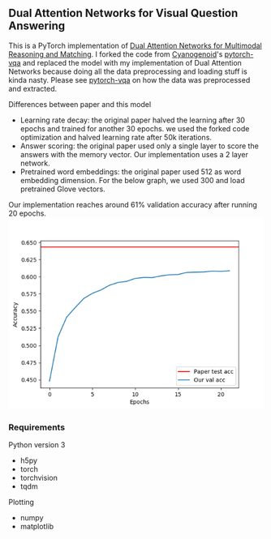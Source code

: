 ## Dual Attention Networks for Visual Question Answering

This is a PyTorch implementation of [Dual Attention Networks for Multimodal Reasoning and Matching](https://arxiv.org/pdf/1611.00471.pdf).  I forked the code from [Cyanogenoid](https://github.com/Cyanogenoid)'s [pytorch-vqa](https://github.com/Cyanogenoid/pytorch-vqa) and replaced the model with my implementation of Dual Attention Networks because doing all the data preprocessing and loading stuff is kinda nasty. Please see [pytorch-vqa](https://github.com/Cyanogenoid/pytorch-vqa) on how the data was preprocessed and extracted.

Differences between paper and this model
- Learning rate decay: the original paper halved the learning after 30 epochs and trained for another 30 epochs.  we used the forked code optimization and halved learning rate after 50k iterations.
- Answer scoring: the original paper used only a single layer to score the answers with the memory vector.  Our implementation uses a 2 layer network.
- Pretrained word embeddings:  the original paper used 512 as word embedding dimension.  For the below graph, we used 300 and load pretrained Glove vectors.

Our implementation reaches around 61% validation accuracy after running 20 epochs. 
![Learning graph](val_acc.png)

### Requirements

Python version 3
- h5py
- torch
- torchvision
- tqdm

Plotting
- numpy
- matplotlib